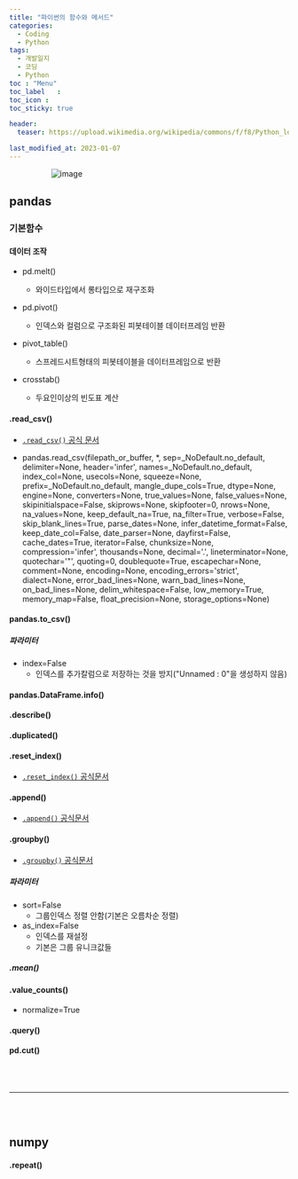 ```yaml
---
title: "파이썬의 함수와 메서드"
categories:
  - Coding
  - Python
tags:
  - 개발일지
  - 코딩
  - Python
toc	: "Menu"
toc_label	:
toc_icon :
toc_sticky: true

header:
  teaser: https://upload.wikimedia.org/wikipedia/commons/f/f8/Python_logo_and_wordmark.svg

last_modified_at: 2023-01-07
---
```


<div style="display:block; margin:auto; width:70%">
  <img alt="image"
  src="https://upload.wikimedia.org/wikipedia/commons/f/f8/Python_logo_and_wordmark.svg">  
</div>  





## pandas

### 기본함수
#### 데이터 조작
- pd.melt()
  - 와이드타입에서 롱타입으로 재구조화

- pd.pivot()
  - 인덱스와 컬럼으로 구조화된 피봇테이블 데이터프레임 반환

- pivot_table()
  - 스프레드시트형태의 피봇테이블을 데이터프레임으로 반환

- crosstab()
  - 두요인이상의 빈도표 계산


#### .read_csv()
- [`.read_csv()` 공식 문서](https://pandas.pydata.org/docs/reference/api/pandas.read_csv.html)  

- pandas.read_csv(filepath_or_buffer, *, sep=_NoDefault.no_default, delimiter=None, header='infer', names=_NoDefault.no_default, index_col=None, usecols=None, squeeze=None, prefix=_NoDefault.no_default, mangle_dupe_cols=True, dtype=None, engine=None, converters=None, true_values=None, false_values=None, skipinitialspace=False, skiprows=None, skipfooter=0, nrows=None, na_values=None, keep_default_na=True, na_filter=True, verbose=False, skip_blank_lines=True, parse_dates=None, infer_datetime_format=False, keep_date_col=False, date_parser=None, dayfirst=False, cache_dates=True, iterator=False, chunksize=None, compression='infer', thousands=None, decimal='.', lineterminator=None, quotechar='"', quoting=0, doublequote=True, escapechar=None, comment=None, encoding=None, encoding_errors='strict', dialect=None, error_bad_lines=None, warn_bad_lines=None, on_bad_lines=None, delim_whitespace=False, low_memory=True, memory_map=False, float_precision=None, storage_options=None)  

#### pandas.to_csv()
##### 파라미터
- index=False
  - 인덱스를 추가칼럼으로 저장하는 것을 방지("Unnamed : 0"을 생성하지 않음)

#### pandas.DataFrame.info()

#### .describe()

#### .duplicated()

#### .reset_index()
- [`.reset_index()` 공식문서](https://pandas.pydata.org/docs/reference/api/pandas.DataFrame.reset_index.html)

#### .append()
- [`.append()` 공식문서](https://pandas.pydata.org/pandas-docs/stable/reference/api/pandas.DataFrame.append.html)

#### .groupby()
- [`.groupby()` 공식문서](https://pandas.pydata.org/pandas-docs/stable/user_guide/groupby.html)
##### 파라미터
- sort=False
  - 그룹인덱스 정렬 안함(기본은 오름차순 정렬)
- as_index=False
  - 인덱스를 재설정
  - 기본은 그룹 유니크값들

##### .mean()

#### .value_counts()
- normalize=True

#### .query()


#### pd.cut()

<br><br>
<hr>
<br><br>

## numpy

#### .repeat()